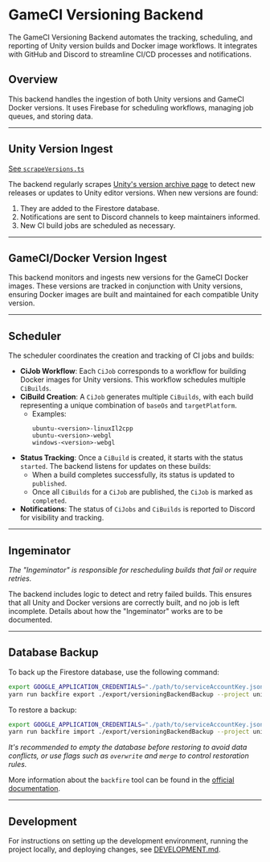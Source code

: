 # GameCI Versioning Backend

The GameCI Versioning Backend automates the tracking, scheduling, and reporting of Unity version builds and Docker image workflows. It integrates with GitHub and Discord to streamline CI/CD processes and notifications.

## Overview

This backend handles the ingestion of both Unity versions and GameCI Docker versions. It uses Firebase for scheduling workflows, managing job queues, and storing data.

---

## Unity Version Ingest

[See `scrapeVersions.ts`](functions/src/logic/ingestUnityVersions/scrapeVersions.ts)

The backend regularly scrapes [Unity's version archive page](https://unity.com/releases/editor/archive) to detect new releases or updates to Unity editor versions. When new versions are found:
1. They are added to the Firestore database.
2. Notifications are sent to Discord channels to keep maintainers informed.
3. New CI build jobs are scheduled as necessary.

---

## GameCI/Docker Version Ingest

This backend monitors and ingests new versions for the GameCI Docker images. These versions are tracked in conjunction with Unity versions, ensuring Docker images are built and maintained for each compatible Unity version.

---

## Scheduler

The scheduler coordinates the creation and tracking of CI jobs and builds:
- **CiJob Workflow**: Each `CiJob` corresponds to a workflow for building Docker images for Unity versions. This workflow schedules multiple `CiBuilds`.
- **CiBuild Creation**: A `CiJob` generates multiple `CiBuilds`, with each build representing a unique combination of `baseOs` and `targetPlatform`.
  - Examples:
    ```
    ubuntu-<version>-linuxIl2cpp
    ubuntu-<version>-webgl
    windows-<version>-webgl
    ```
- **Status Tracking**: Once a `CiBuild` is created, it starts with the status `started`. The backend listens for updates on these builds:
  - When a build completes successfully, its status is updated to `published`.
  - Once all `CiBuilds` for a `CiJob` are published, the `CiJob` is marked as `completed`.
- **Notifications**: The status of `CiJobs` and `CiBuilds` is reported to Discord for visibility and tracking.

---

## Ingeminator

_The "Ingeminator" is responsible for rescheduling builds that fail or require retries._

The backend includes logic to detect and retry failed builds. This ensures that all Unity and Docker versions are correctly built, and no job is left incomplete. Details about how the "Ingeminator" works are to be documented.

---

## Database Backup

To back up the Firestore database, use the following command:

```bash
export GOOGLE_APPLICATION_CREDENTIALS="./path/to/serviceAccountKey.json"
yarn run backfire export ./export/versioningBackendBackup --project unity-ci-versions --keyFile $GOOGLE_APPLICATION_CREDENTIALS
```

To restore a backup:

```bash
export GOOGLE_APPLICATION_CREDENTIALS="./path/to/serviceAccountKey.json"
yarn run backfire import ./export/versioningBackendBackup --project unity-ci-versions --keyFile $GOOGLE_APPLICATION_CREDENTIALS
```

_It's recommended to empty the database before restoring to avoid data conflicts, or use flags such as `overwrite` and `merge` to control restoration rules._

More information about the `backfire` tool can be found in the [official documentation](https://github.com/benyap/firestore-backfire).

---

## Development

For instructions on setting up the development environment, running the project locally, and deploying changes, see [DEVELOPMENT.md](./DEVELOPMENT.md).
